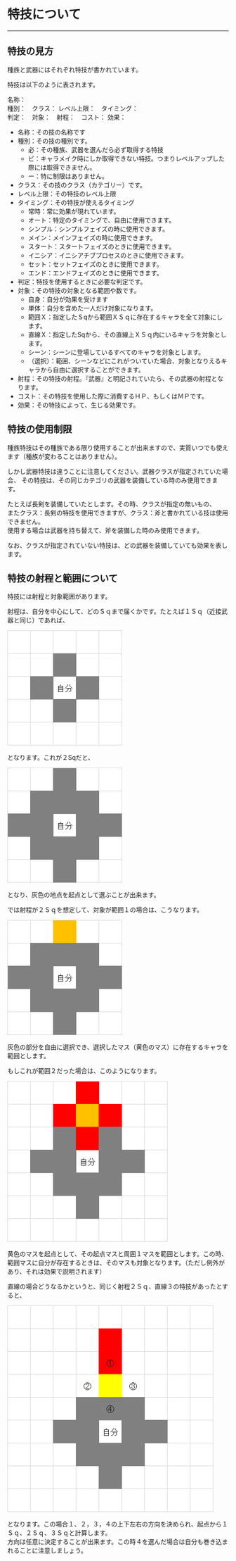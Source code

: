 # 特技について

---

## 特技の見方

種族と武器にはそれぞれ特技が書かれています。

特技は以下のように表されます。

名称：  
種別：　クラス：  レベル上限：　タイミング：  
判定：　対象：　射程：　コスト：
効果：

+ 名称：その技の名称です
+ 種別：その技の種別です。  
  + 必：その種族、武器を選んだら必ず取得する特技  
  + ビ：キャラメイク時にしか取得できない特技。つまりレベルアップした際には取得できません。  
  + ー：特に制限はありません。
+ クラス：その技のクラス（カテゴリー）です。
+ レベル上限：その特技のレベル上限
+ タイミング：その特技が使えるタイミング
    + 常時：常に効果が現れています。  
    + オート：特定のタイミングで、自由に使用できます。  
    + シンプル：シンプルフェイズの時に使用できます。  
    + メイン：メインフェイズの時に使用できます。  
    + スタート：スタートフェイズのときに使用できます。  
    + イニシア：イニシアチブプロセスのときに使用できます。  
    + セット：セットフェイズのときに使用できます。
    + エンド：エンドフェイズのときに使用できます。
+ 判定：特技を使用するときに必要な判定です。
+ 対象：その特技の対象となる範囲や数です。
    + 自身：自分が効果を受けます  
    + 単体：自分を含めた一人だけ対象になります。  
    + 範囲Ｘ：指定したＳqから範囲ＸＳｑに存在するキャラを全て対象にします。    
    + 直線Ｘ：指定したSqから、その直線上ＸＳｑ内にいるキャラを対象とします。
    + シーン：シーンに登場しているすべてのキャラを対象とします。
    + （選択）：範囲、シーンなどにこれがついていた場合、対象となりえるキャラから自由に選択することができます。
+ 射程：その特技の射程。『武器』と明記されていたら、その武器の射程となります。
+ コスト：その特技を使用した際に消費するＨＰ、もしくはＭＰです。
+ 効果：その特技によって、生じる効果です。

## 特技の使用制限

種族特技はその種族である限り使用することが出来ますので、実質いつでも使えます（種族が変わることはありません）。

しかし武器特技は違うことに注意してください。武器クラスが指定されていた場合、
その特技は、その同じカテゴリの武器を装備している時のみ使用できます。

たとえば長剣を装備していたとします。その時、クラスが指定の無いもの、  
またクラス：長剣の特技を使用できますが、クラス：斧と書かれている技は使用できません。  
使用する場合は武器を持ち替えて、斧を装備した時のみ使用できます。

なお、クラスが指定されていない特技は、どの武器を装備していても効果を表します。

## 特技の射程と範囲について

特技には射程と対象範囲があります。

射程は、自分を中心にして、どのＳｑまで届くかです。たとえば１Ｓｑ（近接武器と同じ）であれば、

![１マス範囲](/img/skillindex1.png)

となります。これが２Sqだと、

![２マス範囲](/img/skillindex2.png)

となり、灰色の地点を起点として選ぶことが出来ます。

では射程が２Ｓｑを想定して、対象が範囲１の場合は、こうなります。

![特定の範囲](/img/skillindex3.png)

灰色の部分を自由に選択でき、選択したマス（黄色のマス）に存在するキャラを範囲とします。

もしこれが範囲２だった場合は、このようになります。

![特定の範囲](/img/skillindex4.png)

黄色のマスを起点として、その起点マスと周囲１マスを範囲とします。この時、範囲マスに自分が存在するときは、そのマスも対象となります。（ただし例外があり、それは効果で説明されます）

直線の場合どうなるかというと、同じく射程２Ｓｑ、直線３の特技があったとすると、

![特定の範囲](/img/skillindex5.png)

となります。この場合１、２，３，４の上下左右の方向を決められ、起点から１Ｓｑ、２Ｓｑ、３Ｓｑと計算します。  
方向は任意に決定することが出来ます。この時４を選んだ場合は自分も巻き込まれることに注意しましょう。
